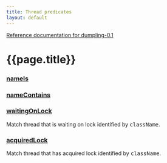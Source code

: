 ```yaml
---
title: Thread predicates
layout: default
---
```

[Reference documentation for dumpling-0.1](.)
# {{page.title}}
### [nameIs](./apidocs/com/github/olivergondza/dumpling/model/ProcessThread.html#nameIs(java.lang.String))

### [nameContains](./apidocs/com/github/olivergondza/dumpling/model/ProcessThread.html#nameContains(java.util.regex.Pattern))

### [waitingOnLock](./apidocs/com/github/olivergondza/dumpling/model/ProcessThread.html#waitingOnLock(java.lang.String))
Match thread that is waiting on lock identified by <tt>className</tt>.
### [acquiredLock](./apidocs/com/github/olivergondza/dumpling/model/ProcessThread.html#acquiredLock(java.lang.String))
Match thread that has acquired lock identified by <tt>className</tt>.
